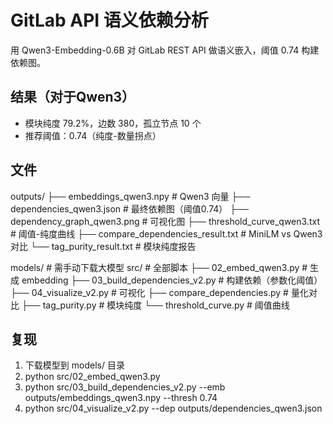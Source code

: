 # GitLab API 语义依赖分析

用 Qwen3-Embedding-0.6B 对 GitLab REST API 做语义嵌入，阈值 0.74 构建依赖图。

## 结果（对于Qwen3）
- 模块纯度 79.2%，边数 380，孤立节点 10 个
- 推荐阈值：0.74（纯度-数量拐点）

## 文件
outputs/
├── embeddings_qwen3.npy        # Qwen3 向量
├── dependencies_qwen3.json     # 最终依赖图（阈值0.74）
├── dependency_graph_qwen3.png  # 可视化图
├── threshold_curve_qwen3.txt   # 阈值-纯度曲线
├── compare_dependencies_result.txt   # MiniLM vs Qwen3 对比
└── tag_purity_result.txt       # 模块纯度报告

models/                         # 需手动下载大模型
src/                            # 全部脚本
├── 02_embed_qwen3.py           # 生成 embedding
├── 03_build_dependencies_v2.py # 构建依赖（参数化阈值）
├── 04_visualize_v2.py          # 可视化
├── compare_dependencies.py     # 量化对比
├── tag_purity.py               # 模块纯度
└── threshold_curve.py          # 阈值曲线

## 复现
1. 下载模型到 models/ 目录
2. python src/02_embed_qwen3.py
3. python src/03_build_dependencies_v2.py --emb outputs/embeddings_qwen3.npy --thresh 0.74
4. python src/04_visualize_v2.py --dep outputs/dependencies_qwen3.json
